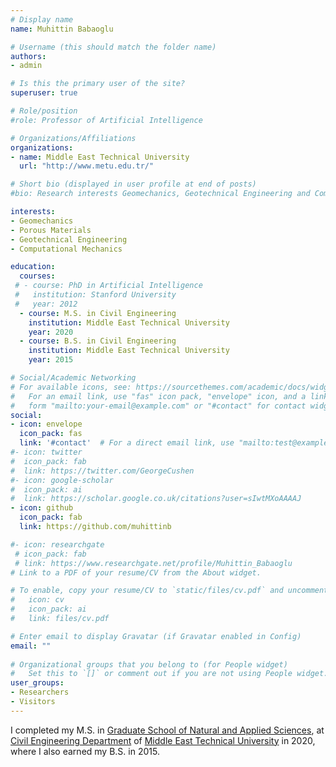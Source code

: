 ```yaml
---
# Display name
name: Muhittin Babaoglu

# Username (this should match the folder name)
authors:
- admin

# Is this the primary user of the site?
superuser: true

# Role/position
#role: Professor of Artificial Intelligence

# Organizations/Affiliations
organizations:
- name: Middle East Technical University
  url: "http://www.metu.edu.tr/"

# Short bio (displayed in user profile at end of posts)
#bio: Research interests Geomechanics, Geotechnical Engineering and Computational Mechanics.

interests:
- Geomechanics
- Porous Materials
- Geotechnical Engineering
- Computational Mechanics

education:
  courses:
 # - course: PhD in Artificial Intelligence
 #   institution: Stanford University
 #   year: 2012
  - course: M.S. in Civil Engineering
    institution: Middle East Technical University
    year: 2020
  - course: B.S. in Civil Engineering
    institution: Middle East Technical University
    year: 2015

# Social/Academic Networking
# For available icons, see: https://sourcethemes.com/academic/docs/widgets/#icons
#   For an email link, use "fas" icon pack, "envelope" icon, and a link in the
#   form "mailto:your-email@example.com" or "#contact" for contact widget.
social:
- icon: envelope
  icon_pack: fas
  link: '#contact'  # For a direct email link, use "mailto:test@example.org".
#- icon: twitter
#  icon_pack: fab
#  link: https://twitter.com/GeorgeCushen
#- icon: google-scholar
#  icon_pack: ai
#  link: https://scholar.google.co.uk/citations?user=sIwtMXoAAAAJ
- icon: github
  icon_pack: fab
  link: https://github.com/muhittinb

#- icon: researchgate
 # icon_pack: fab
 # link: https://www.researchgate.net/profile/Muhittin_Babaoglu
# Link to a PDF of your resume/CV from the About widget.

# To enable, copy your resume/CV to `static/files/cv.pdf` and uncomment the lines below.  
#   icon: cv
#   icon_pack: ai
#   link: files/cv.pdf

# Enter email to display Gravatar (if Gravatar enabled in Config)
email: ""
  
# Organizational groups that you belong to (for People widget)
#   Set this to `[]` or comment out if you are not using People widget.  
user_groups:
- Researchers
- Visitors
---
```


I completed my M.S. in [Graduate School of Natural and Applied Sciences](https://fbe.metu.edu.tr/en), at [Civil Engineering Department](http://ce.metu.edu.tr/) of [Middle East Technical University](http://www.metu.edu.tr/) in 2020, where I also earned my B.S. in 2015.
